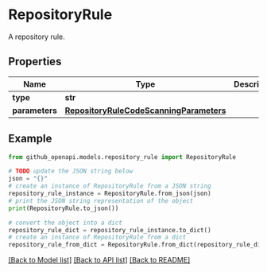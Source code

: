 # RepositoryRule

A repository rule.

## Properties

Name | Type | Description | Notes
------------ | ------------- | ------------- | -------------
**type** | **str** |  | 
**parameters** | [**RepositoryRuleCodeScanningParameters**](RepositoryRuleCodeScanningParameters.md) |  | [optional] 

## Example

```python
from github_openapi.models.repository_rule import RepositoryRule

# TODO update the JSON string below
json = "{}"
# create an instance of RepositoryRule from a JSON string
repository_rule_instance = RepositoryRule.from_json(json)
# print the JSON string representation of the object
print(RepositoryRule.to_json())

# convert the object into a dict
repository_rule_dict = repository_rule_instance.to_dict()
# create an instance of RepositoryRule from a dict
repository_rule_from_dict = RepositoryRule.from_dict(repository_rule_dict)
```
[[Back to Model list]](../README.md#documentation-for-models) [[Back to API list]](../README.md#documentation-for-api-endpoints) [[Back to README]](../README.md)


